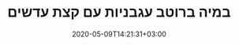 ---
layout: recipe
date: 2020-05-09T14:21:31+03:00
draft: false    
title:  "במיה ברוטב עגבניות עם קצת עדשים" # The title of your awesome recipe
image: okra.jpg # Name of image in recipe bundle
imagecredit: 
sourceName: self # Name of the source website
sourceURL: https://www.www.co.il/ # Actual URL of the recipe itself
category: מנה עיקרית # The type of meal or course your recipe is about. For example: "dinner", "entree", or "dessert".
cuisine: ים תיכוני
tags: # You don't have to have 3, feel free to have 10, 1, or none
  - דל פחמימה
  - קל להכנה
yield: 5
prepTime: 5
cookTime: 25

ingredients:
- 1 שקית במיה קפואה או טריה
- רסק עגבניות גדול
- בצל לבן
- חצי כוס עדשים אדומות / כתומות
- 2 שיני שום
- 1 כף או יותר שמן זרעי ענבים
- כורום כמון פפריקה 
- מלח, פלפל לפי הטעם

directions:

-  בחבת גדולה על אש גבוהה להקפיץ את הבמיה היטב
-  בנתיים אפשר להכין את הסיר עם הרוטב:
-  לטגן בצל עד השחמה קלה
-  להוסיף לסיר שום
- רסק עגבניות וכוס מים חמים
- להוסיף את העדשים האדומות
- לבשל 5 דקות לאחר רתיחה 
- להוסיף לסיר את הבמיה מהמחבת 
- להוסיף תבלינים
- לבשל 20 דקות עם מכסה סגור
- להגיש על אורז ״צהוב״ או אורז כרובית
---